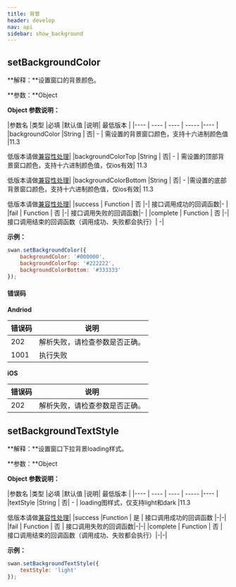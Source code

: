 ```yaml
---
title: 背景
header: develop
nav: api
sidebar: show_background
---
```


setBackgroundColor
-----

**解释：**设置窗口的背景颜色。

**参数：**Object

**Object 参数说明：**

|参数名 |类型  |必填  |默认值  |说明| 最低版本 |
|---- | ---- | ---- | ----- |---- |
|backgroundColor |String | 否|  - | 需设置的背景窗口颜色，支持十六进制颜色值 |11.3 <p>低版本请做<a href="https://smartprogram.baidu.com/docs/develop/tutorial/compatibility/">兼容性处理</a>|
|backgroundColorTop |String | 否| - | 需设置的顶部背景窗口颜色，支持十六进制颜色值，仅ios有效| 11.3 <p>低版本请做<a href="https://smartprogram.baidu.com/docs/develop/tutorial/compatibility/">兼容性处理</a>|
|backgroundColorBottom |String  |  否| - |需设置的底部背景窗口颜色，支持十六进制颜色值，仅ios有效| 11.3 <p>低版本请做<a href="https://smartprogram.baidu.com/docs/develop/tutorial/compatibility/">兼容性处理</a>|
|success  |  Function |   否  |-| 接口调用成功的回调函数|- |
|fail  |  Function |   否  |-| 接口调用失败的回调函数|- |
|complete   | Function  |  否 |-|  接口调用结束的回调函数（调用成功、失败都会执行）| -|

**示例：**

```js
swan.setBackgroundColor({
    backgroundColor: '#000000',
    backgroundColorTop: '#222222',
    backgroundColorBottom: '#333333'
});
```
#### 错误码

**Andriod**

|错误码|说明|
|--|--|
|202|解析失败，请检查参数是否正确。|
|1001|执行失败|

**iOS**

|错误码|说明|
|--|--|
|202|解析失败，请检查参数是否正确。|

setBackgroundTextStyle
-----

**解释：**设置窗口下拉背景loading样式。

**参数：**Object

**Object 参数说明：**

|参数名 |类型  |必填  |默认值  |说明| 最低版本 |
|---- | ---- | ---- | ----- |---- |
|textStyle |String | 否|  - | loading图样式，仅支持light和dark |11.3 <p>低版本请做<a href="https://smartprogram.baidu.com/docs/develop/tutorial/compatibility/">兼容性处理</a>|
|success |Function  |  是 | 接口调用成功的回调函数 |-|-|
|fail  |  Function |   否  | 接口调用失败的回调函数|-|-|
|complete   | Function  |  否 |  接口调用结束的回调函数（调用成功、失败都会执行）|-|-|

**示例：**

```js
swan.setBackgroundTextStyle({
    textStyle: 'light'
});
```
<!-- #### 错误码

**Andriod**

|错误码|说明|
|--|--|
|202|解析失败，请检查参数是否正确。|
|1001|执行失败|

**iOS**

|错误码|说明|
|--|--|
|202|解析失败，请检查参数是否正确。| -->